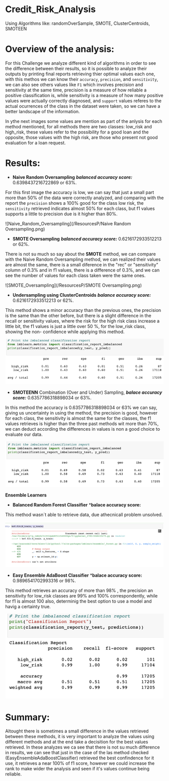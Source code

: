 # Credit_Risk_Analysis
Using Algorithms like: randomOverSample, SMOTE, ClusterCentroids, SMOTEEN

# Overview of the analysis:

For this Challenge we analyze different kind of algorithms in order to see the difference between their results, so it is possible to analyze their outputs by printing final reports retrieving thier optimal values each one, with this methos we can know their `accuracy`, `precision`, and `sensitivity`, we can also see others values like `F1` which involves precision and sensitivity at the same time, precision is a measure of how reliable a positive classification is, while sensitivity is a measure of how many positive values were actually correctly diagnosed, and `support` values referes to the actual ocurrences of the class in the dataset were taken, so we can have a better landscape of the information.

In ythe next images some values are mention as part of the anlysis for each method mentioned, for all methods there are two classes: low_risk and high_risk, these values refer to the possibility for a good loan and the opposite, those values with the high risk, are those who present not good evaluation for a loan request.


# Results:

* **Naive Random Oversampling** ***balanced accuracy score:*** 0.6398437216722869 or 63%.

For this first image the accuracy is low, we can say that just a small part more than 50% of the data were correctly analyzed, and comparing with the report the `precision` shows a 100% good for the class low risk, the `sensitivity` retrieved indicates almost 50% for each class, but f1 values supports a little to precision due is it higher than 80%. 

![Naive_Random_Oversampling](/ResourcesP/Naive Random Oversampling.png)

* **SMOTE Oversampling** ***balanced accuracy score:*** 0.6216172933512213 or 62%.

There is not su much so say about the **SMOTE** method, we can compare with the Naive Random Oversampling method, we can realized their values are almost the same, there is a small diference in the "rec" or "sensitivity" column of 0.3% and in f1 values, there is a difference of 0.3%, and we can see the number of values for each class taken were the same ones.

![SMOTE_Oversampling](/ResourcesP/SMOTE Oversampling.png)

* **Undersampling using ClusterCentroids** ***balance accuracy score:*** 0.6216172933512213 or 62%.

This method shows a minor accuracy than the previous ones, the precision is the same than the other before, but there is a slight difference in the  recall or sensitivity values, where the risk for the high risk class increase a little bit, the f1 values is just a little over 50 %, for the low_risk class, showing the non- confidence while applying this method.

![Cluster_Centroids](/ResourcesP/Cluster_Centroids.png)

* **SMOTEENN** Combination (Over and Under) Sampling, ***balace accuracy score:*** 0.6357786318898034 or 63%.

In this method the accuracy is 0.6357786318898034 or 63% we can say, giving us uncertainty in using the method, the precision is good, however for each class, the sensitivity is almost the same for the classes, the f1 values retrieves is higher than the three past methods wit more than 70%, we can deduct according the differences in values is non a good choice to evaluate our data.

![Smoteen](/ResourcesP/Combination_OverandUnder_Sampling.png)

**Ensemble Learners**
* **Balanced Random Forest Classifier** ***balace accuracy score:**

This method wasn´t able to retrieve data, due athecnicall problem unsolved.


![Balance_Random_Forest_Classifier](/ResourcesP/Balanced_Random_Forest_Classifier.png)

* **Easy Ensemble AdaBoost Classifier** ***balace accuracy score:** 0.9896541702993316 or 98%.

This method retrieves an accuracy of more than 98% , the precision an sensitivity for low_risk classes are 99% and 100% correspondently, while for f1 is almost 100 also, determinig the best option to use a model and havig a certainty true.

![Easy_Ensemble_AdaBoost_Classifier](/ResourcesP/EasyEnsembleAdaBoostClassifier.png)

# Summary:

Altought there is sometimes a small difference in the values retrieved between these methods, it is very important to analyze the values using different methods and at the end take a decisition for the best values retrieved. In these analyzes we ca see that there is not su much difference in results, we can see that just in the case of the las method checked (EasyEnsembleAdaBoostClassifier) retrieved the best confindence for it use, it retrieves a near 100% of f1 score, however we could increase the rank to make wider the analysis and seen if it's values continue being reliable.
